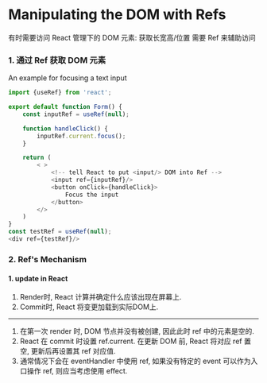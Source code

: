 # Manipulating the DOM with Refs

有时需要访问 React 管理下的 DOM 元素: 获取长宽高/位置
需要 Ref 来辅助访问

### 1. 通过 Ref 获取 DOM 元素

An example for focusing a text input

```js
import {useRef} from 'react';

export default function Form() {
    const inputRef = useRef(null);

    function handleClick() {
        inputRef.current.focus();
    }

    return (
        < >
            <!-- tell React to put <input/> DOM into Ref -->
            <input ref={inputRef}/>
            <button onClick={handleClick}>
                Focus the input
            </button>
        </>
    )
}
const testRef = useRef(null);
<div ref={testRef}/>
```

### 2. Ref's Mechanism

#### 1. update in React

1. Render时, React 计算并确定什么应该出现在屏幕上.
2. Commit时, React 将变更加载到实际DOM上.

---

1. 在第一次 render 时, DOM 节点并没有被创建, 因此此时 ref 中的元素是空的. 
2. React 在 commit 时设置 ref.current. 在更新 DOM 前, React 将对应 ref 置空, 更新后再设置其 ref 对应值.
3. 通常情况下会在 eventHandler 中使用 ref, 如果没有特定的 event 可以作为入口操作 ref, 则应当考虑使用 effect.


```js

```


